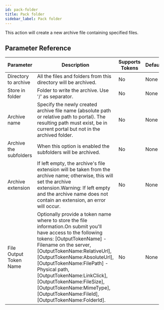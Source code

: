 ```yaml
---
id: pack-folder
title: Pack folder
sidebar_label: Pack folder
---
```



This action will create a new archive file containing specified files.

## Parameter Reference
| Parameter | Description | Supports Tokens | Default |
| -- | -- | -- | -- |
| Directory to archive | All the files and folders from this directory will be archived. | No | None |
| Store in folder | Folder to write the archive. Use '/' as separator. | No | None |
| Archive name | Specify the newly created archive file name (absolute path or relative path to portal). The resulting path must exist, be in current portal but not in the archived folder. | No | None |
| Archive the subfolders | When this option is enabled the subfolders will be archived. | No | None |
| Archive extension | If left empty, the archive's file extension will be taken from the archive name; otherwise, this will set the archive extension.Warning: If left empty and the archive name does not contain an extension, an error will occur. | No | None |
| File Output Token Name | Optionally provide a token name where to store the file information.On submit you'll have access to the following tokens: [OutputTokenName] - Filename on the server, [OutputTokenName:RelativeUrl], [OutputTokenName:AbsoluteUrl], [OutputTokenName:FilePath] - Physical path, [OutputTokenName:LinkClick], [OutputTokenName:FileSize], [OutputTokenName:MimeType], [OutputTokenName:FileId], [OutputTokenName:FolderId]. | No | None |
